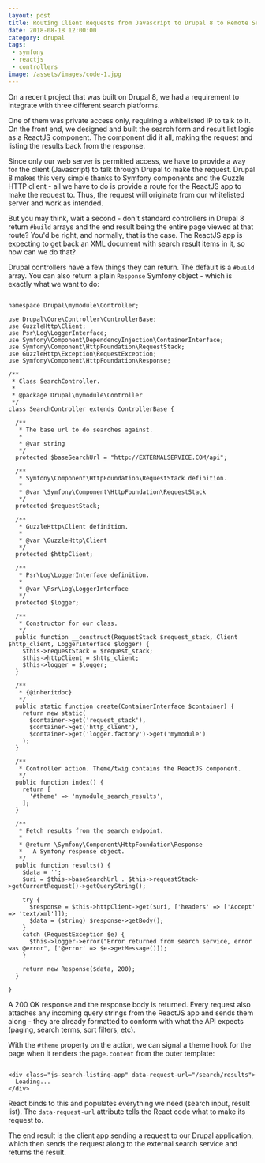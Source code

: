 ```yaml
---
layout: post
title: Routing Client Requests from Javascript to Drupal 8 to Remote Services
date: 2018-08-18 12:00:00
category: drupal
tags:
 - symfony
 - reactjs
 - controllers
image: /assets/images/code-1.jpg
---
```


On a recent project that was built on Drupal 8, we had a requirement to integrate with three different search platforms.

One of them was private access only, requiring a whitelisted IP to talk to it. On the front end, we designed and built the search form and result list logic as a ReactJS component. The component did it all, making the request and listing the results back from the response.

Since only our web server is permitted access, we have to provide a way for the client (Javascript) to talk through Drupal to make the request. Drupal 8 makes this very simple thanks to Symfony components and the Guzzle HTTP client - all we have to do is provide a route for the ReactJS app to make the request to. Thus, the request will originate from our whitelisted server and work as intended.

But you may think, wait a second - don't standard controllers in Drupal 8 return `#build` arrays and the end result being the entire page viewed at that route? You'd be right, and normally, that is the case. The ReactJS app is expecting to get back an XML document with search result items in it, so how can we do that?

Drupal controllers have a few things they can return. The default is a `#build` array. You can also return a plain `Response` Symfony object - which is exactly what we want to do:

<pre class="language-php"><code class="language-php">
namespace Drupal\mymodule\Controller;

use Drupal\Core\Controller\ControllerBase;
use GuzzleHttp\Client;
use Psr\Log\LoggerInterface;
use Symfony\Component\DependencyInjection\ContainerInterface;
use Symfony\Component\HttpFoundation\RequestStack;
use GuzzleHttp\Exception\RequestException;
use Symfony\Component\HttpFoundation\Response;

/**
 * Class SearchController.
 *
 * @package Drupal\mymodule\Controller
 */
class SearchController extends ControllerBase {

  /**
   * The base url to do searches against.
   *
   * @var string
   */
  protected $baseSearchUrl = "http://EXTERNALSERVICE.COM/api";

  /**
   * Symfony\Component\HttpFoundation\RequestStack definition.
   *
   * @var \Symfony\Component\HttpFoundation\RequestStack
   */
  protected $requestStack;

  /**
   * GuzzleHttp\Client definition.
   *
   * @var \GuzzleHttp\Client
   */
  protected $httpClient;

  /**
   * Psr\Log\LoggerInterface definition.
   *
   * @var \Psr\Log\LoggerInterface
   */
  protected $logger;

  /**
   * Constructor for our class.
   */
  public function __construct(RequestStack $request_stack, Client $http_client, LoggerInterface $logger) {
    $this->requestStack = $request_stack;
    $this->httpClient = $http_client;
    $this->logger = $logger;
  }

  /**
   * {@inheritdoc}
   */
  public static function create(ContainerInterface $container) {
    return new static(
      $container->get('request_stack'),
      $container->get('http_client'),
      $container->get('logger.factory')->get('mymodule')
    );
  }

  /**
   * Controller action. Theme/twig contains the ReactJS component.
   */
  public function index() {
    return [
      '#theme' => 'mymodule_search_results',
    ];
  }

  /**
   * Fetch results from the search endpoint.
   *
   * @return \Symfony\Component\HttpFoundation\Response
   *   A Symfony response object.
   */
  public function results() {
    $data = '';
    $uri = $this->baseSearchUrl . $this->requestStack->getCurrentRequest()->getQueryString();

    try {
      $response = $this->httpClient->get($uri, ['headers' => ['Accept' => 'text/xml']]);
      $data = (string) $response->getBody();
    }
    catch (RequestException $e) {
      $this->logger->error("Error returned from search service, error was @error", ['@error' => $e->getMessage()]);
    }

    return new Response($data, 200);
  }

}
</code></pre>

A 200 OK response and the response body is returned. Every request also attaches any incoming query strings from the ReactJS app and sends them along - they are already formatted to conform with what the API expects (paging, search terms, sort filters, etc).

With the `#theme` property on the action, we can signal a theme hook for the page when it renders the `page.content` from the outer template:

<pre class="language-html"><code class="language-html">
&lt;div class="js-search-listing-app" data-request-url="/search/results"&gt;
  Loading...
&lt;/div&gt;
</code></pre>

React binds to this and populates everything we need (search input, result list). The `data-request-url` attribute tells the React code what to make its request to.

The end result is the client app sending a request to our Drupal application, which then sends the request along to the external search service and returns the result.

